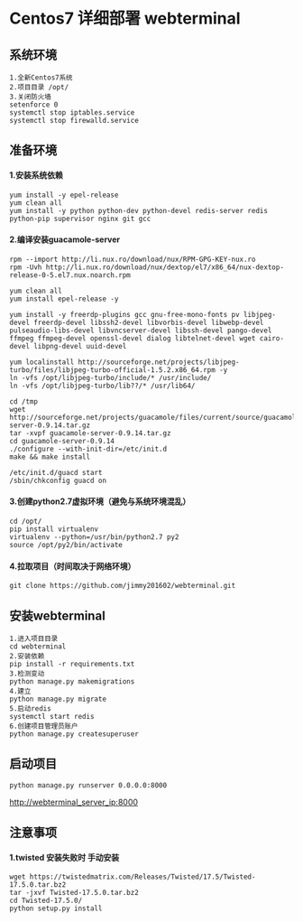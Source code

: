 # Centos7 详细部署 webterminal

## 系统环境

```
1.全新Centos7系统
2.项目目录 /opt/
3.关闭防火墙
setenforce 0
systemctl stop iptables.service
systemctl stop firewalld.service
```

## 准备环境

#### 1.安装系统依赖

```
yum install -y epel-release
yum clean all
yum install -y python python-dev python-devel redis-server redis python-pip supervisor nginx git gcc
```

#### 2.编译安装guacamole-server

```
rpm --import http://li.nux.ro/download/nux/RPM-GPG-KEY-nux.ro
rpm -Uvh http://li.nux.ro/download/nux/dextop/el7/x86_64/nux-dextop-release-0-5.el7.nux.noarch.rpm

yum clean all
yum install epel-release -y

yum install -y freerdp-plugins gcc gnu-free-mono-fonts pv libjpeg-devel freerdp-devel libssh2-devel libvorbis-devel libwebp-devel pulseaudio-libs-devel libvncserver-devel libssh-devel pango-devel ffmpeg ffmpeg-devel openssl-devel dialog libtelnet-devel wget cairo-devel libpng-devel uuid-devel

yum localinstall http://sourceforge.net/projects/libjpeg-turbo/files/libjpeg-turbo-official-1.5.2.x86_64.rpm -y
ln -vfs /opt/libjpeg-turbo/include/* /usr/include/
ln -vfs /opt/libjpeg-turbo/lib??/* /usr/lib64/

cd /tmp
wget http://sourceforge.net/projects/guacamole/files/current/source/guacamole-server-0.9.14.tar.gz
tar -xvpf guacamole-server-0.9.14.tar.gz
cd guacamole-server-0.9.14
./configure --with-init-dir=/etc/init.d
make && make install

/etc/init.d/guacd start
/sbin/chkconfig guacd on
```

#### 3.创建python2.7虚拟环境（避免与系统环境混乱）

```
cd /opt/
pip install virtualenv
virtualenv --python=/usr/bin/python2.7 py2
source /opt/py2/bin/activate
```

#### 4.拉取项目（时间取决于网络环境）

```
git clone https://github.com/jimmy201602/webterminal.git
```

## 安装webterminal 

```
1.进入项目目录
cd webterminal
2.安装依赖
pip install -r requirements.txt
3.检测变动
python manage.py makemigrations
4.建立
python manage.py migrate
5.启动redis
systemctl start redis
6.创建项目管理员账户
python manage.py createsuperuser
```

## 启动项目

```
python manage.py runserver 0.0.0.0:8000
```
[http://webterminal_server_ip:8000](http://webterminal_server_ip:8000)


## 注意事项

#### 1.twisted 安装失败时 手动安装

```
wget https://twistedmatrix.com/Releases/Twisted/17.5/Twisted-17.5.0.tar.bz2
tar -jxvf Twisted-17.5.0.tar.bz2
cd Twisted-17.5.0/
python setup.py install
```